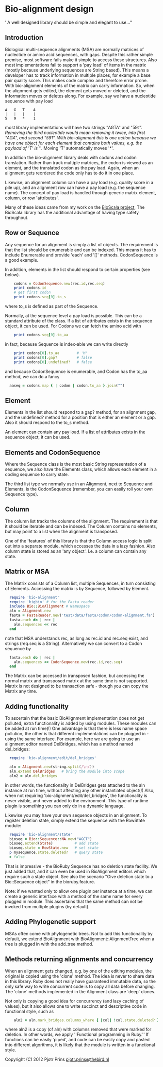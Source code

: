# Bio-alignment design

''A well designed library should be simple and elegant to use...''

## Introduction

Biological multi-sequence alignments (MSA) are normally matrices of
nucleotide or amino acid sequences, with gaps. Despite this rather
simple premise, most software fails make it simple to access these
structures. Also most implementations fail to support a 'pay load' of
items in the matrix (mostly because underlying sequences are String
based). This means a developer has to track information in multiple
places, for example a base pair quality score. This makes code complex
and therefore error prone. With bio-alignment elements of the matrix
can carry information. So, when the alignment gets edited,
the element gets moved or deleted, and the information moves or
deletes along. For example,
say we have a nucleotide sequence with pay load

    A   G   T    A
    |   |   |    |
    5   9   *    1

most library implementations will have two strings "AGTA" and "59*1".
Removing the third nucleotide would mean removing it twice, into first
"AGA", and second "591". With bio-alignment this is one action because we
have one object for each element that contains both values, e.g. the
payload of 'T' is '*'. Moving 'T' automatically moves '*'.

In addition the bio-alignment library deals with codons and codon translation.
Rather than track multiple matrices, the codon is viewed as an element,
and the translated codon as the pay load. Again, when an alignment gets
reordered the code only has to do it in one place.

Likewise, an alignment column can have a pay load (e.g. quality score
in a pile up), and an alignment row can have a pay load (e.g. the
sequence name). The concept of pay load is handled through generic
matrix element, column, or row 'attributes'.

Many of these ideas came from my work on the [BioScala
project](https://github.com/pjotrp/bioscala/blob/master/doc/design.txt),
The BioScala library has the additional advantage of having type
safety throughout.

## Row or Sequence

Any sequence for an alignment is simply a list of objects. The
requirement is that the list should be enumerable and can be indexed. This means
it has to include Enumerable and provide 'each' and '[]' methods. CodonSequence 
is a good example.

In addition, elements in the list should respond to certain properties (see
below). 

```ruby
    codons = CodonSequence.new(rec.id,rec.seq)
    print codons.id
    # get first codon
    print codons.seq[0].to_s
```

where to_s is defined as part of the Sequence.

Normally, at the sequence level a pay load is possible. This can be a standard
attribute of the class. If a list of attributes exists in the
sequence object, it can be used. For Codons we can fetch the amino
acid with

```ruby
    print codons.seq[0].to_aa
```

in fact, because Sequence is index-able we can write directly

```ruby
    print codons[0].to_aa        # 'M'
    print codons[0].gap?         # false
    print codons[0].undefined?   # false
```

and because CodonSequence is enumerable, and Codon has the to_aa method, we can
do a fancy

```ruby
  aaseq = codons.map { | codon | codon.to_aa }.join("")
```

## Element

Elements in the list should respond to a gap? method, for an alignment
gap, and the undefined? method for a position that is either an
element or a gap. Also it should respond to the to_s method.

An element can contain any pay load.  If a list of attributes exists
in the sequence object, it can be used.

## Elements and CodonSequence

Where the Sequence class is the most basic String representation of a sequence, we
also have the Elements class, which allows each element in a coding sequence to 
carry state.

The third list type we normally use in an Alignment, next to Sequence and
Elements, is the CodonSequence (remember, you can easily roll your own Sequence
type).

## Column

The column list tracks the columns of the alignment. The requirement
is that it should be iterable and can be indexed. The Column contains
no elements, but may point to a list when the alignment is transposed.

One of the 'features' of this library is that the Column access logic is 
split out into a separate module, which accesses the data in a lazy fashion. 
Also column state is stored as an 'any object'. I.e. a column can contain
any state.

## Matrix or MSA

The Matrix consists of a Column list, multiple Sequences, in turn
consisting of Elements. Accessing the matrix is by Sequence, followed
by Element.

```ruby
  require 'bio-alignment'
  require 'bigbio' # for the Fasta reader
  include Bio::BioAlignment # Namespace
  aln = Alignment.new
  fasta = FastaReader.new('test/data/fasta/codon/codon-alignment.fa')
  fasta.each do | rec |
    aln.sequences << rec
  end
```

note that MSA understands rec, as long as rec.id and rec.seq exist, and strings
(req.seq is a String). Alternatively we can convert to a Codon sequence by

```ruby
  fasta.each do | rec |
    aln.sequences << CodonSequence.new(rec.id,rec.seq)
  end
```

The Matrix can be accessed in transposed fashion, but accessing the normal
matrix and transposed matrix at the same time is not supported.  Matrix is not
designed to be transaction safe - though you can copy the Matrix any time.


## Adding functionality

To ascertain that the basic BioAlignment implementation does not get
polluted, extra functionality is added by using modules. These
modules can be added at run time(!) One advantage is that there is
less name space pollution, the other is that different implementations
can be plugged in - using the same interface. For example, here we are
going to use an alignment editor named DelBridges, which has a method
named del_bridges:

```ruby
  require 'bio-alignment/edit/del_bridges'

  aln = Alignment.new(string.split(/\n/))
  aln.extend DelBridges   # bring the module into scope
  aln2 = aln.del_bridges
```

in other words, the functionality in DelBridges gets attached to the
aln instance at run time, without affecting any other instantiated
object(!) Also, when not requiring 'bio-alignment/edit/del_bridges',
the functionality is never visible, and never added to the
environment. This type of runtime plugin is something you can only do
in a dynamic language.

Likewise you may have your own sequence objects in an alignment. To register
deletion state, simply extend the sequence with the RowState module:

```ruby
  require 'bio-alignment/state'
  bioseq = Bio::Sequence::NA.new("AGCT")
  bioseq.extend(State)          # add state
  bioseq.state = RowState.new   # set state
  p mysequence.state.deleted?   # query state
  > false
```

That is impressive - the BioRuby Sequence has no deletion state facility. We
just added that, and it can even be used in BioAlignment editors which require
such a state object. See also the scenario "Give deletion state to a
Bio::Sequence object" in the bioruby.feature.

Note: if we wanted only to allow one plugin per instance at a time, we can
create a generic interface with a method of the same name for every
plugged in module. This ascertains that the same method can not be invoked from
multiple plugins (by default).

## Adding Phylogenetic support

MSAs often come with phylogenetic trees. Not to add this functionality by default,
we extend BioAlignment with BioAlignment::AlignmentTree when a tree is plugged in
with the add_tree method.

## Methods returning alignments and concurrency

When an alignment gets changed, e.g. by one of the editing modules, the
original is copied using the 'clone' method. The idea is never to share data in
this library. Ruby does not really have guaranteed immutable data, so the only
safe way to write concurrent code is to copy all data before changing. The
'clone' methods implemented in the Alignment class are 'deep' clones.

Not only is copying a good idea for concurrency (and lazy caching of
values), but it also allows one to write succinct and descriptive code
in functional style, such as

```ruby
    aln2 = aln.mark_bridges.columns_where { |col| !col.state.deleted? }
```

where aln2 is a copy (of aln) with columns removed that were marked for
deletion.  In other words, we apply ''Functional programming in Ruby.'' If
functions can be easily 'piped', and code can be easily copy and pasted into
different algorithms, it is likely that the module is written in a functional
style.

Copyright (C) 2012 Pjotr Prins <pjotr.prins@thebird.nl>
